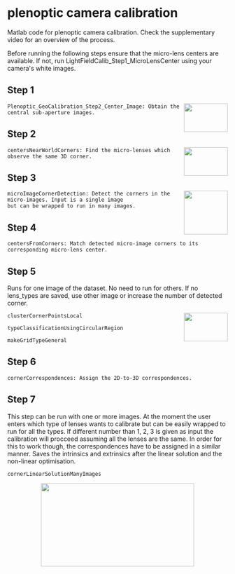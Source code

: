 # plenoptic camera calibration
Matlab code for plenoptic camera calibration. Check the supplementary video for an overview of the process.

Before running the following steps ensure that the micro-lens centers are available. If not, run LightFieldCalib_Step1_MicroLensCenter using your camera's
white images.



## Step 1
<img align="right" width="100" height="65" src="https://user-images.githubusercontent.com/30299128/31303253-46be7a3c-aad8-11e7-8b7a-db69738d2887.jpg">

```
Plenoptic_GeoCalibration_Step2_Center_Image: Obtain the central sub-aperture images.
```

## Step 2
<img align="right" width="100" height="65" src="https://user-images.githubusercontent.com/30299128/31303283-d1d645dc-aad8-11e7-9d9f-d8e2230c4845.jpg">

```
centersNearWorldCorners: Find the micro-lenses which observe the same 3D corner.
```

## Step 3
<img align="right" width="100" height="100" src="https://user-images.githubusercontent.com/30299128/31303299-30589204-aad9-11e7-8b40-bb4031f14b3f.png">

```
microImageCornerDetection: Detect the corners in the micro-images. Input is a single image 
but can be wrapped to run in many images.
```

## Step 4
```
centersFromCorners: Match detected micro-image corners to its corresponding micro-lens center.
```

## Step 5
Runs for one image of the dataset. No need to run for others. If no lens_types are saved, use other image or increase the number of detected corner.

<img align="right" width="100" height="65" src="https://user-images.githubusercontent.com/30299128/31303335-b417667e-aad9-11e7-9a51-998a142d54fc.jpg">

```
clusterCornerPointsLocal

typeClassificationUsingCircularRegion

makeGridTypeGeneral
```

## Step 6
```
cornerCorrespondences: Assign the 2D-to-3D correspondences.
```


## Step 7
This step can be run with one or more images. At the moment the user enters which type of lenses wants to calibrate but
can be easily wrapped to run for all the types. If different number than 1, 2, 3 is given as input the calibration will 
procceed assuming all the lenses are the same. In order for this to work though, the correspondences have to be assigned 
in a similar manner. Saves the intrinsics and extrinsics after the linear solution and the non-linear optimisation.

```
cornerLinearSolutionManyImages
```

<p align="center">
  <img width="350" height="190" src="https://user-images.githubusercontent.com/30299128/34209021-877c93b8-e55e-11e7-82e2-660339c8df2e.gif">
</p>
